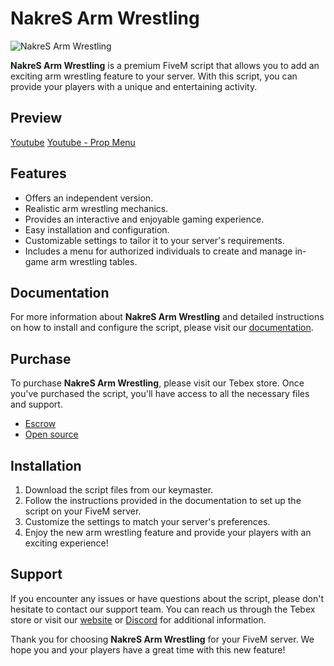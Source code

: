 
# NakreS Arm Wrestling

![NakreS Arm Wrestling](https://media.discordapp.net/attachments/870031386709475359/1148745860172222514/image.png?width=1455&height=596)

**NakreS Arm Wrestling** is a premium FiveM script that allows you to add an exciting arm wrestling feature to your server. With this script, you can provide your players with a unique and entertaining activity.

## Preview
[Youtube](https://www.youtube.com/watch?v=gT6680wYk0k)
[Youtube - Prop Menu](https://www.youtube.com/watch?v=gT6680wYk0k)

## Features
- Offers an independent version.
- Realistic arm wrestling mechanics.
- Provides an interactive and enjoyable gaming experience.
- Easy installation and configuration.
- Customizable settings to tailor it to your server's requirements.
- Includes a menu for authorized individuals to create and manage in-game arm wrestling tables.

## Documentation
For more information about **NakreS Arm Wrestling** and detailed instructions on how to install and configure the script, please visit our [documentation](https://docs.nakres.dev).

## Purchase
To purchase **NakreS Arm Wrestling**, please visit our Tebex store. Once you've purchased the script, you'll have access to all the necessary files and support.

- [Escrow](https://nakres-development.tebex.io/package/5895147)
- [Open source](https://nakres-development.tebex.io/package/5895153)

## Installation
1. Download the script files from our keymaster.
2. Follow the instructions provided in the documentation to set up the script on your FiveM server.
3. Customize the settings to match your server's preferences.
4. Enjoy the new arm wrestling feature and provide your players with an exciting experience!

## Support
If you encounter any issues or have questions about the script, please don't hesitate to contact our support team. You can reach us through the Tebex store or visit our [website](https://nakres.dev) or [Discord](https://discord.gg/wkmveK9E) for additional information.

Thank you for choosing **NakreS Arm Wrestling** for your FiveM server. We hope you and your players have a great time with this new feature!
